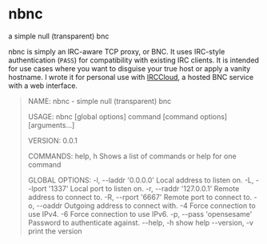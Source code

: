 nbnc
====

a simple null (transparent) bnc

nbnc is simply an IRC-aware TCP proxy, or BNC. It uses IRC-style authentication
(`PASS`) for compatibility with existing IRC clients. It is intended for use
cases where you want to disguise your true host or apply a vanity hostname. I
wrote it for personal use with [IRCCloud], a hosted BNC service with a web
interface.

>NAME:
>   nbnc - simple null (transparent) bnc
>
>USAGE:
>   nbnc [global options] command [command options] [arguments...]
>
>VERSION:
>   0.0.1
>
>COMMANDS:
>   help, h      Shows a list of commands or help for one command
>
>GLOBAL OPTIONS:
>   -l, --laddr '0.0.0.0'        Local address to listen on.
>   -L, --lport '1337'           Local port to listen on.
>   -r, --raddr '127.0.0.1'      Remote address to connect to.
>   -R, --rport '6667'           Remote port to connect to.
>   -o, --oaddr                  Outgoing address to connect with.
>   -4                           Force connection to use IPv4.
>   -6                           Force connection to use IPv6.
>   -p, --pass 'opensesame'      Password to authenticate against.
>   --help, -h                   show help
>   --version, -v                print the version

[IRCCloud]: https://irccloud.com
